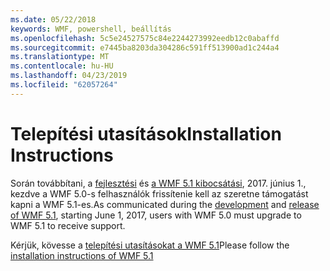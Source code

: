 ```yaml
---
ms.date: 05/22/2018
keywords: WMF, powershell, beállítás
ms.openlocfilehash: 5c5e24527575c84e2244273992eedb12c0abaffd
ms.sourcegitcommit: e7445ba8203da304286c591ff513900ad1c244a4
ms.translationtype: MT
ms.contentlocale: hu-HU
ms.lasthandoff: 04/23/2019
ms.locfileid: "62057264"
---
```

# <a name="installation-instructions"></a><span data-ttu-id="155b6-102">Telepítési utasítások</span><span class="sxs-lookup"><span data-stu-id="155b6-102">Installation Instructions</span></span>

<span data-ttu-id="155b6-103">Során továbbítani, a [fejlesztési](https://blogs.msdn.microsoft.com/powershell/2016/04/06/windows-management-framework-5-0-updates-and-wmf-5-1/) és [a WMF 5.1 kibocsátási](https://blogs.msdn.microsoft.com/powershell/2017/03/28/windows-management-framework-wmf-5-1-now-in-microsoft-update-catalog/), 2017. június 1., kezdve a WMF 5.0-s felhasználók frissítenie kell az szeretne támogatást kapni a WMF 5.1-es.</span><span class="sxs-lookup"><span data-stu-id="155b6-103">As communicated during the [development](https://blogs.msdn.microsoft.com/powershell/2016/04/06/windows-management-framework-5-0-updates-and-wmf-5-1/) and [release of WMF 5.1](https://blogs.msdn.microsoft.com/powershell/2017/03/28/windows-management-framework-wmf-5-1-now-in-microsoft-update-catalog/), starting June 1, 2017, users with WMF 5.0 must upgrade to WMF 5.1 to receive support.</span></span>

<span data-ttu-id="155b6-104">Kérjük, kövesse a [telepítési utasításokat a WMF 5.1](../5.1/install-configure.md)</span><span class="sxs-lookup"><span data-stu-id="155b6-104">Please follow the [installation instructions of WMF 5.1](../5.1/install-configure.md)</span></span>
